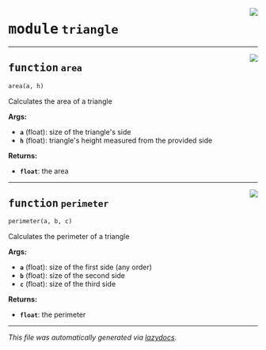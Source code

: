 <!-- markdownlint-disable -->

<a href="../triangle.py#L0"><img align="right" style="float:right;" src="https://img.shields.io/badge/-source-cccccc?style=flat-square"></a>

# <kbd>module</kbd> `triangle`





---

<a href="../triangle.py#L1"><img align="right" style="float:right;" src="https://img.shields.io/badge/-source-cccccc?style=flat-square"></a>

## <kbd>function</kbd> `area`

```python
area(a, h)
```

Calculates the area of a triangle 



**Args:**
 
 - <b>`a`</b> (float):  size of the triangle's side 
 - <b>`h`</b> (float):  triangle's height measured from the provided side 



**Returns:**
 
 - <b>`float`</b>:  the area 


---

<a href="../triangle.py#L13"><img align="right" style="float:right;" src="https://img.shields.io/badge/-source-cccccc?style=flat-square"></a>

## <kbd>function</kbd> `perimeter`

```python
perimeter(a, b, c)
```

Calculates the perimeter of a triangle 



**Args:**
 
 - <b>`a`</b> (float):  size of the first side (any order) 
 - <b>`b`</b> (float):  size of the second side  
 - <b>`c`</b> (float):  size of the third side 



**Returns:**
 
 - <b>`float`</b>:  the perimeter 




---

_This file was automatically generated via [lazydocs](https://github.com/ml-tooling/lazydocs)._
